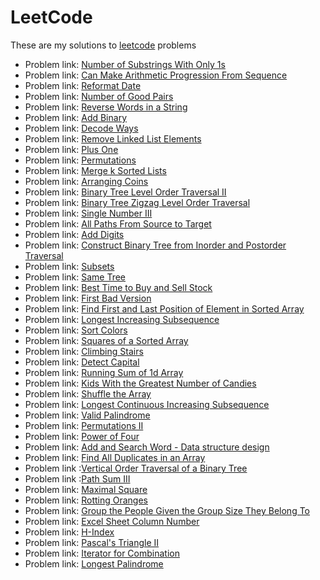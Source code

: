 # LeetCode

These are my solutions to [leetcode](https://leetcode.com/) problems

* Problem link: [Number of Substrings With Only 1s](https://leetcode.com/problems/number-of-substrings-with-only-1s/)
* Problem link: [Can Make Arithmetic Progression From Sequence](https://leetcode.com/problems/can-make-arithmetic-progression-from-sequence/)
* Problem link: [Reformat Date](https://leetcode.com/problems/reformat-date/)
* Problem link: [Number of Good Pairs](https://leetcode.com/problems/number-of-good-pairs/)
* Problem link: [Reverse Words in a String](https://leetcode.com/problems/reverse-words-in-a-string/)
* Problem link: [Add Binary](https://leetcode.com/explore/challenge/card/july-leetcoding-challenge/546/week-3-july-15th-july-21st/3395/)
* Problem link: [Decode Ways](https://leetcode.com/problems/decode-ways/)
* Problem link: [Remove Linked List Elements](https://leetcode.com/problems/remove-linked-list-elements/)
* Problem link: [Plus One](https://leetcode.com/problems/plus-one/)
* Problem link: [Permutations](https://leetcode.com/problems/permutations/)
* Problem  link: [Merge k Sorted Lists](https://leetcode.com/problems/merge-k-sorted-lists/)
* Problem link: [Arranging Coins](https://leetcode.com/problems/arranging-coins/)
* Problem link: [Binary Tree Level Order Traversal II](https://leetcode.com/problems/binary-tree-level-order-traversal-ii/)
* Problem link: [Binary Tree Zigzag Level Order Traversal](https://leetcode.com/problems/binary-tree-zigzag-level-order-traversal/)
* Problem link: [Single Number III](https://leetcode.com/problems/single-number-iii/)
* Problem link: [All Paths From Source to Target](https://leetcode.com/problems/all-paths-from-source-to-target/)
* Problem link: [Add Digits](https://leetcode.com/problems/add-digits/)
* Problem link: [Construct Binary Tree from Inorder and Postorder Traversal](https://leetcode.com/problems/construct-binary-tree-from-inorder-and-postorder-traversal/)
* Problem link: [Subsets](https://leetcode.com/problems/subsets/)
* Problem link: [Same Tree](https://leetcode.com/problems/same-tree/)
* Problem link: [Best Time to Buy and Sell Stock](https://leetcode.com/problems/best-time-to-buy-and-sell-stock/)
* Problem link: [First Bad Version](https://leetcode.com/problems/first-bad-version/)
* Problem link: [Find First and Last Position of Element in Sorted Array](https://leetcode.com/problems/find-first-and-last-position-of-element-in-sorted-array/)
* Problem link: [Longest Increasing Subsequence](https://leetcode.com/problems/longest-increasing-subsequence/)
* Problem link: [Sort Colors](https://leetcode.com/problems/sort-colors/)
* Problem link: [Squares of a Sorted Array](https://leetcode.com/problems/squares-of-a-sorted-array/)
* Problem link: [Climbing Stairs](https://leetcode.com/problems/climbing-stairs/)
* Problem link: [Detect Capital](https://leetcode.com/problems/detect-capital/)
* Problem link: [Running Sum of 1d Array](https://leetcode.com/problems/running-sum-of-1d-array/)
* Problem link: [Kids With the Greatest Number of Candies](https://leetcode.com/problems/kids-with-the-greatest-number-of-candies/)
* Problem link: [Shuffle the Array](https://leetcode.com/problems/shuffle-the-array/)
* Problem link: [Longest Continuous Increasing Subsequence](https://leetcode.com/problems/longest-continuous-increasing-subsequence/)
* Problem link: [Valid Palindrome](https://leetcode.com/problems/valid-palindrome/)
* Problem link: [Permutations II](https://leetcode.com/problems/permutations-ii/)
* Problem link: [Power of Four](https://leetcode.com/problems/power-of-four/)
* Problem link: [Add and Search Word - Data structure design](https://leetcode.com/problems/add-and-search-word-data-structure-design/)
* Problem link: [Find All Duplicates in an Array](https://leetcode.com/problems/find-all-duplicates-in-an-array/)
* Problem link :[Vertical Order Traversal of a Binary Tree](https://leetcode.com/problems/vertical-order-traversal-of-a-binary-tree/)
* Problem link :[Path Sum III](https://leetcode.com/problems/path-sum-iii/)
* Problem link: [Maximal Square](https://leetcode.com/problems/maximal-square/)
* Problem link: [Rotting Oranges](https://leetcode.com/problems/rotting-oranges/)
* Problem link: [Group the People Given the Group Size They Belong To](https://leetcode.com/problems/group-the-people-given-the-group-size-they-belong-to/)
* Problem link: [Excel Sheet Column Number](https://leetcode.com/problems/excel-sheet-column-number/)
* Problem link: [H-Index](https://leetcode.com/problems/h-index/)
* Problem link: [Pascal's Triangle II](https://leetcode.com/problems/pascals-triangle-ii/)
* Problem link: [Iterator for Combination](https://leetcode.com/problems/iterator-for-combination/)
* Problem link: [Longest Palindrome](https://leetcode.com/problems/longest-palindrome/)
